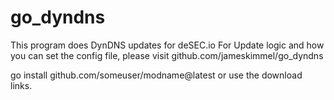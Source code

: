 # go_dyndns


This program does DynDNS updates for deSEC.io
For Update logic and how you can set the config file, please visit
github.com/jameskimmel/go_dyndns


go install github.com/someuser/modname@latest
or use the download links.